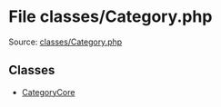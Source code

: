 File classes/Category.php
=========

Source: [classes/Category.php](https://github.com/PrestaShop/PrestaShop/blob/1.5.0.13/classes/Category.php)


Classes
-------

* [CategoryCore](class.CategoryCore.md)

